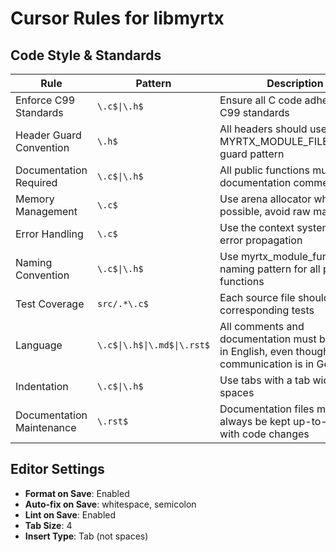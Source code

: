 # Cursor Rules for libmyrtx

## Code Style & Standards

| Rule | Pattern | Description |
|------|---------|-------------|
| Enforce C99 Standards | `\.c$\|\.h$` | Ensure all C code adheres to C99 standards |
| Header Guard Convention | `\.h$` | All headers should use MYRTX_MODULE_FILENAME_H guard pattern |
| Documentation Required | `\.c$\|\.h$` | All public functions must have documentation comments |
| Memory Management | `\.c$` | Use arena allocator where possible, avoid raw malloc/free |
| Error Handling | `\.c$` | Use the context system for error propagation |
| Naming Convention | `\.c$\|\.h$` | Use myrtx_module_function naming pattern for all public functions |
| Test Coverage | `src/.*\.c$` | Each source file should have corresponding tests |
| Language | `\.c$\|\.h$\|\.md$\|\.rst$` | All comments and documentation must be written in English, even though team communication is in German |
| Indentation | `\.c$\|\.h$` | Use tabs with a tab width of 4 spaces |
| Documentation Maintenance | `\.rst$` | Documentation files must always be kept up-to-date with code changes |

## Editor Settings

- **Format on Save**: Enabled
- **Auto-fix on Save**: whitespace, semicolon
- **Lint on Save**: Enabled
- **Tab Size**: 4
- **Insert Type**: Tab (not spaces) 